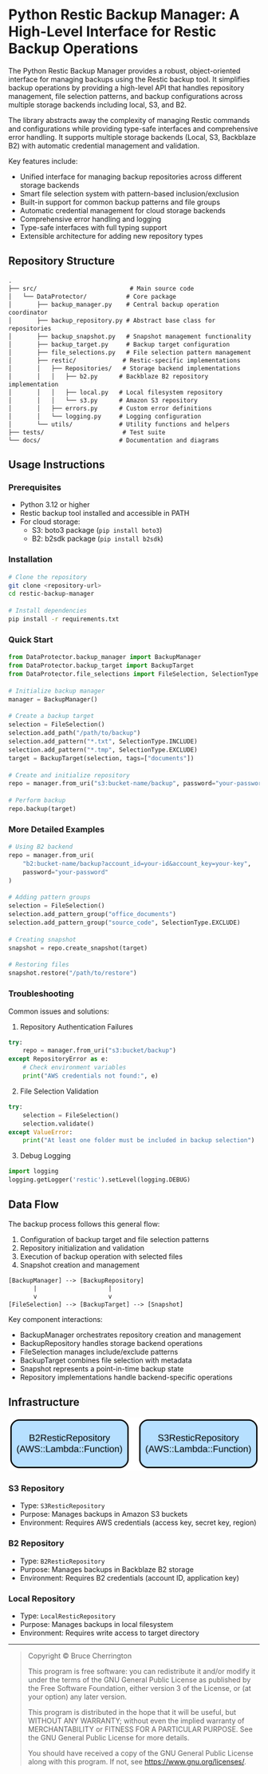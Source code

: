 # Python Restic Backup Manager: A High-Level Interface for Restic Backup Operations

The Python Restic Backup Manager provides a robust, object-oriented interface for managing backups using the Restic backup tool. It simplifies backup operations by providing a high-level API that handles repository management, file selection patterns, and backup configurations across multiple storage backends including local, S3, and B2.

The library abstracts away the complexity of managing Restic commands and configurations while providing type-safe interfaces and comprehensive error handling. It supports multiple storage backends (Local, S3, Backblaze B2) with automatic credential management and validation.

Key features include:
- Unified interface for managing backup repositories across different storage backends
- Smart file selection system with pattern-based inclusion/exclusion
- Built-in support for common backup patterns and file groups
- Automatic credential management for cloud storage backends
- Comprehensive error handling and logging
- Type-safe interfaces with full typing support
- Extensible architecture for adding new repository types

## Repository Structure
```
.
├── src/                          # Main source code
│   └── DataProtector/           # Core package
│       ├── backup_manager.py    # Central backup operation coordinator
│       ├── backup_repository.py # Abstract base class for repositories
│       ├── backup_snapshot.py   # Snapshot management functionality
│       ├── backup_target.py     # Backup target configuration
│       ├── file_selections.py   # File selection pattern management
│       ├── restic/             # Restic-specific implementations
│       │   ├── Repositories/   # Storage backend implementations
│       │   │   ├── b2.py      # Backblaze B2 repository implementation
│       │   │   ├── local.py   # Local filesystem repository
│       │   │   └── s3.py      # Amazon S3 repository
│       │   ├── errors.py      # Custom error definitions
│       │   └── logging.py     # Logging configuration
│       └── utils/             # Utility functions and helpers
├── tests/                      # Test suite
└── docs/                      # Documentation and diagrams
```

## Usage Instructions
### Prerequisites
- Python 3.12 or higher
- Restic backup tool installed and accessible in PATH
- For cloud storage:
  - S3: boto3 package (`pip install boto3`)
  - B2: b2sdk package (`pip install b2sdk`)

### Installation
```bash
# Clone the repository
git clone <repository-url>
cd restic-backup-manager

# Install dependencies
pip install -r requirements.txt
```

### Quick Start
```python
from DataProtector.backup_manager import BackupManager
from DataProtector.backup_target import BackupTarget
from DataProtector.file_selections import FileSelection, SelectionType

# Initialize backup manager
manager = BackupManager()

# Create a backup target
selection = FileSelection()
selection.add_path("/path/to/backup")
selection.add_pattern("*.txt", SelectionType.INCLUDE)
selection.add_pattern("*.tmp", SelectionType.EXCLUDE)
target = BackupTarget(selection, tags=["documents"])

# Create and initialize repository
repo = manager.from_uri("s3:bucket-name/backup", password="your-password")

# Perform backup
repo.backup(target)
```

### More Detailed Examples
```python
# Using B2 backend
repo = manager.from_uri(
    "b2:bucket-name/backup?account_id=your-id&account_key=your-key",
    password="your-password"
)

# Adding pattern groups
selection = FileSelection()
selection.add_pattern_group("office_documents")
selection.add_pattern_group("source_code", SelectionType.EXCLUDE)

# Creating snapshot
snapshot = repo.create_snapshot(target)

# Restoring files
snapshot.restore("/path/to/restore")
```

### Troubleshooting
Common issues and solutions:

1. Repository Authentication Failures
```python
try:
    repo = manager.from_uri("s3:bucket/backup")
except RepositoryError as e:
    # Check environment variables
    print("AWS credentials not found:", e)
```

2. File Selection Validation
```python
try:
    selection = FileSelection()
    selection.validate()
except ValueError:
    print("At least one folder must be included in backup selection")
```

3. Debug Logging
```python
import logging
logging.getLogger('restic').setLevel(logging.DEBUG)
```

## Data Flow
The backup process follows this general flow:
1. Configuration of backup target and file selection patterns
2. Repository initialization and validation
3. Execution of backup operation with selected files
4. Snapshot creation and management

```ascii
[BackupManager] --> [BackupRepository]
       |                    |
       v                    v
[FileSelection] --> [BackupTarget] --> [Snapshot]
```

Key component interactions:
- BackupManager orchestrates repository creation and management
- BackupRepository handles storage backend operations
- FileSelection manages include/exclude patterns
- BackupTarget combines file selection with metadata
- Snapshot represents a point-in-time backup state
- Repository implementations handle backend-specific operations

## Infrastructure

![Infrastructure diagram](./docs/resources/images/infra.svg)
### S3 Repository
- Type: `S3ResticRepository`
- Purpose: Manages backups in Amazon S3 buckets
- Environment: Requires AWS credentials (access key, secret key, region)

### B2 Repository
- Type: `B2ResticRepository`
- Purpose: Manages backups in Backblaze B2 storage
- Environment: Requires B2 credentials (account ID, application key)

### Local Repository
- Type: `LocalResticRepository`
- Purpose: Manages backups in local filesystem
- Environment: Requires write access to target directory

---

> Copyright © Bruce Cherrington
>
> This program is free software: you can redistribute it and/or modify
> it under the terms of the GNU General Public License as published by
the Free Software Foundation, either version 3 of the License, or
(at your option) any later version.
> 
> This program is distributed in the hope that it will be useful,
but WITHOUT ANY WARRANTY; without even the implied warranty of
MERCHANTABILITY or FITNESS FOR A PARTICULAR PURPOSE. See the
GNU General Public License for more details.
> 
> You should have received a copy of the GNU General Public License
along with this program. If not, see <https://www.gnu.org/licenses/>.